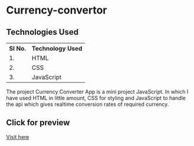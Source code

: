 # Currency-convertor
 
 
 ## Technologies Used

<table>
    <tr>
        <th>
            SI No.
            </th>
                <th>
            Technology Used
            </th>
    </tr>
    <tr>
        <td>
            1.
        </td>
        <td>
            HTML
        </td>
    </tr>
    <tr>
        <td>
            2.
        </td>
        <td>
            CSS
        </td>
    </tr>
    <tr>
        <td>
            3.
        </td>
        <td>
            JavaScript
        </td>
    </tr>
    
 </table>
 
 The project Currency Converter App is a mini project JavaScript. In which I have used HTML in little amount, CSS for styling and 
 JavaScript to handle the api which gives realtime conversion rates of required currency.

## Click for preview
<a href="https://deluxe-sable-dfd13c.netlify.app/">Visit here</a>
